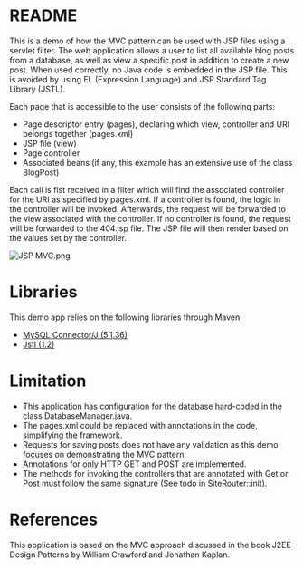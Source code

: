 # README #

This is a demo of how the MVC pattern can be used with JSP files using a servlet filter.
The web application allows a user to list all available blog posts from a database, as well as view a specific post in addition to create a new post. 
When used correctly, no Java code is embedded in the JSP file. This is avoided by using EL (Expression Language) and JSP Standard Tag Library (JSTL).

Each page that is accessible to the user consists of the following parts:

* Page descriptor entry (pages), declaring which view, controller and URI belongs together (pages.xml)
* JSP file (view)
* Page controller
* Associated beans (if any, this example has an extensive use of the class BlogPost)

Each call is fist received in a filter which will find the associated controller for the URI as specified by pages.xml. If a controller is found, the logic in the controller will be invoked. Afterwards, the request will be forwarded to the view associated with the controller. If no controller is found, the request will be forwarded to the 404.jsp file. The JSP file will then render based on the values set by the controller. 

![JSP MVC.png](https://bitbucket.org/repo/jBk4a8/images/1139313143-JSP%20MVC.png)

# Libraries #
This demo app relies on the following libraries through Maven:

* [MySQL Connector/J (5.1.36) ](http://mvnrepository.com/artifact/mysql/mysql-connector-java/5.1.36)
* [Jstl (1.2)](http://mvnrepository.com/artifact/javax.servlet/jstl/1.2) 

# Limitation #

* This application has configuration for the database hard-coded in the class DatabaseManager.java.
* The pages.xml could be replaced with annotations in the code, simplifying the framework.
* Requests for saving posts does not have any validation as this demo focuses on demonstrating the MVC pattern.
* Annotations for only HTTP GET and POST are implemented.
* The methods for invoking the controllers that are annotated with Get or Post must follow the same signature (See todo in SiteRouter::init).

# References #
This application is based on the MVC approach discussed in the book J2EE Design Patterns by William Crawford and Jonathan Kaplan.